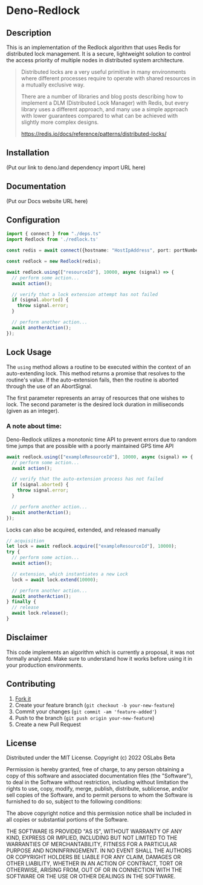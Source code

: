 # Deno-Redlock

## Description
This is an implementation of the Redlock algorithm that uses Redis for distributed lock management. It is a secure, lightweight solution to control the access priority of multiple nodes in distributed system architecture.

> Distributed locks are a very useful primitive in many environments where different processes require to operate  with shared resources in a mutually exclusive way.
>
> There are a number of libraries and blog posts describing how to implement a DLM (Distributed Lock Manager) with Redis, but every library uses a different approach, and many use a simple approach with lower guarantees compared to what can be achieved with slightly more complex designs.
> 
> https://redis.io/docs/reference/patterns/distributed-locks/

## Installation
(Put our link to deno.land dependency import URL here)

## Documentation
(Put our Docs website URL here)

## Configuration
```ts
import { connect } from "./deps.ts"
import Redlock from './redlock.ts'

const redis = await connect({hostname: "HostIpAddress", port: portNumber})

const redlock = new Redlock(redis);

await redlock.using(["resourceId"], 10000, async (signal) => {
  // perform some action...
  await action();

  // verify that a lock extension attempt has not failed
  if (signal.aborted) {
    throw signal.error;
  }

  // perform another action...
  await anotherAction();
});
```

## Lock Usage

The `using` method allows a routine to be executed within the context of an auto-extending lock. This method returns a promise that resolves to the routine's value. If the auto-extension fails, then the routine is aborted through the use of an AbortSignal. 

The first parameter represents an array of resources that one wishes to lock. The second parameter is the desired lock duration in milliseconds (given as an integer).

### A note about time:
Deno-Redlock utilizes a monotonic time API to prevent errors due to random time jumps that are possible with a poorly maintained GPS time API


```ts
await redlock.using(["exampleResourceId"], 10000, async (signal) => {
  // perform some action...
  await action();

  // verify that the auto-extension process has not failed
  if (signal.aborted) {
    throw signal.error;
  }

  // perform another action...
  await anotherAction();
});
```

Locks can also be acquired, extended, and released manually

```ts
// acquisition
let lock = await redlock.acquire(["exampleResourceId"], 10000);
try {
  // perform some action...
  await action();

  // extension, which instantiates a new Lock
  lock = await lock.extend(10000);

  // perform another action...
  await anotherAction();
} finally {
  // release
  await lock.release();
}
```

## Disclaimer

This code implements an algorithm which is currently a proposal, it was not formally analyzed. Make sure to understand how it works before using it in your production environments. 

## Contributing

1. [Fork it](https://github.com/oslabs-beta/Deno-Redlock)
2. Create your feature branch (`git checkout -b your-new-feature`)
3. Commit your changes (`git commit -am 'feature-added'`)
4. Push to the branch (`git push origin your-new-feature`)
5. Create a new Pull Request

## License
Distributed under the MIT License.
Copyright (c) 2022 OSLabs Beta

Permission is hereby granted, free of charge, to any person obtaining a copy of this software and 
associated documentation files (the "Software"), to deal in the Software without restriction, including 
without limitation the rights to use, copy, modify, merge, publish, distribute, sublicense, and/or sell 
copies of the Software, and to permit persons to whom the Software is furnished to do so, subject to the 
following conditions:

The above copyright notice and this permission notice shall be included in all copies or substantial 
portions of the Software.

THE SOFTWARE IS PROVIDED "AS IS", WITHOUT WARRANTY OF ANY KIND, EXPRESS OR IMPLIED, INCLUDING BUT NOT 
LIMITED TO THE WARRANTIES OF MERCHANTABILITY, FITNESS FOR A PARTICULAR PURPOSE AND NONINFRINGEMENT. IN NO 
EVENT SHALL THE AUTHORS OR COPYRIGHT HOLDERS BE LIABLE FOR ANY CLAIM, DAMAGES OR OTHER LIABILITY, WHETHER IN AN
ACTION OF CONTRACT, TORT OR OTHERWISE, ARISING FROM, OUT OF OR IN CONNECTION WITH THE SOFTWARE OR THE USE OR OTHER 
DEALINGS IN THE SOFTWARE.
